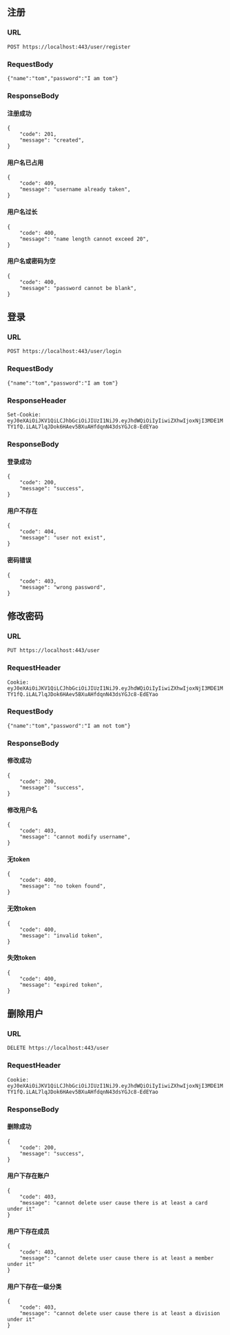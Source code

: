 ## 注册

### URL

`POST https://localhost:443/user/register`

### RequestBody

`{"name":"tom","password":"I am tom"}`

### ResponseBody

#### 注册成功

```
{
    "code": 201,
    "message": "created",
}
```

#### 用户名已占用

```
{
    "code": 409,
    "message": "username already taken",
}
```

#### 用户名过长

```
{
    "code": 400,
    "message": "name length cannot exceed 20",
}
```

#### 用户名或密码为空

```
{
    "code": 400,
    "message": "password cannot be blank",
}
```

## 登录

### URL

`POST https://localhost:443/user/login`

### RequestBody

`{"name":"tom","password":"I am tom"}`

### ResponseHeader

`Set-Cookie: eyJ0eXAiOiJKV1QiLCJhbGciOiJIUzI1NiJ9.eyJhdWQiOiIyIiwiZXhwIjoxNjI3MDE1MTY1fQ.iLAL7lqJDok6HAev5BXuAHfdqnN43dsYGJc8-EdEYao`

### ResponseBody

#### 登录成功

```
{
    "code": 200,
    "message": "success",
}
```

#### 用户不存在

```
{
    "code": 404,
    "message": "user not exist",
}
```

#### 密码错误

```
{
    "code": 403,
    "message": "wrong password",
}
```

## 修改密码

### URL

`PUT https://localhost:443/user`

### RequestHeader

`Cookie: eyJ0eXAiOiJKV1QiLCJhbGciOiJIUzI1NiJ9.eyJhdWQiOiIyIiwiZXhwIjoxNjI3MDE1MTY1fQ.iLAL7lqJDok6HAev5BXuAHfdqnN43dsYGJc8-EdEYao`

### RequestBody

`{"name":"tom","password":"I am not tom"}`

### ResponseBody

#### 修改成功

```
{
    "code": 200,
    "message": "success",
}
```

#### 修改用户名

```
{
    "code": 403,
    "message": "cannot modify username",
}
```

#### 无token

```
{
    "code": 400,
    "message": "no token found",
}
```

#### 无效token

```
{
    "code": 400,
    "message": "invalid token",
}
```

#### 失效token

```
{
    "code": 400,
    "message": "expired token",
}
```

## 删除用户

### URL

`DELETE https://localhost:443/user`

### RequestHeader

`Cookie: eyJ0eXAiOiJKV1QiLCJhbGciOiJIUzI1NiJ9.eyJhdWQiOiIyIiwiZXhwIjoxNjI3MDE1MTY1fQ.iLAL7lqJDok6HAev5BXuAHfdqnN43dsYGJc8-EdEYao`

### ResponseBody

#### 删除成功

```
{
    "code": 200,
    "message": "success",
}
```

#### 用户下存在账户

```
{
    "code": 403,
    "message": "cannot delete user cause there is at least a card under it"
}
```

#### 用户下存在成员

```
{
    "code": 403,
    "message": "cannot delete user cause there is at least a member under it"
}
```

#### 用户下存在一级分类 

```
{
    "code": 403,
    "message": "cannot delete user cause there is at least a division under it"
}
```